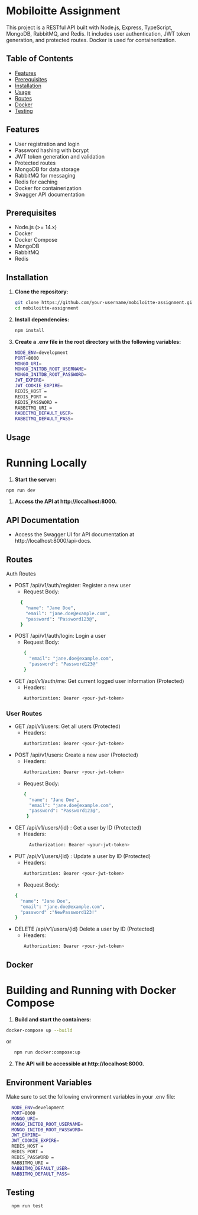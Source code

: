 # Mobiloitte Assignment

This project is a RESTful API built with Node.js, Express, TypeScript, MongoDB, RabbitMQ, and Redis. It includes user authentication, JWT token generation, and protected routes. Docker is used for containerization.

## Table of Contents

- [Features](#features)
- [Prerequisites](#prerequisites)
- [Installation](#installation)
- [Usage](#usage)
- [Routes](#routes)
- [Docker](#docker)
- [Testing](#testing)

## Features

- User registration and login
- Password hashing with bcrypt
- JWT token generation and validation
- Protected routes
- MongoDB for data storage
- RabbitMQ for messaging
- Redis for caching
- Docker for containerization
- Swagger API documentation

## Prerequisites

- Node.js (>= 14.x)
- Docker
- Docker Compose
- MongoDB
- RabbitMQ
- Redis

## Installation

1. **Clone the repository:**

   ```bash
   git clone https://github.com/your-username/mobiloitte-assignment.git
   cd mobiloitte-assignment
   ```
2. **Install dependencies:**

   ```bash
   npm install
   ``` 
3. **Create a .env file in the root directory with the following variables:**
   ```bash
   NODE_ENV=development
   PORT=8000
   MONGO_URI=
   MONGO_INITDB_ROOT_USERNAME=
   MONGO_INITDB_ROOT_PASSWORD=
   JWT_EXPIRE=
   JWT_COOKIE_EXPIRE=
   REDIS_HOST =
   REDIS_PORT =
   REDIS_PASSWORD =
   RABBITMQ_URI =
   RABBITMQ_DEFAULT_USER=
   RABBITMQ_DEFAULT_PASS=
   ```
## Usage
  # Running Locally
  1. **Start the server:**

   ```bash
   npm run dev
  ```
 1. **Access the API at http://localhost:8000.**
  ## API Documentation
  - Access the Swagger UI for API documentation at http://localhost:8000/api-docs.

## Routes
Auth Routes
* POST /api/v1/auth/register: Register a new user
  * Request Body:
  ```bash
    {
      "name": "Jane Doe",
      "email": "jane.doe@example.com",
      "password": "Password123@",
    }
   ```
* POST /api/v1/auth/login: Login a user
  * Request Body:
    ```bash
    {
      "email": "jane.doe@example.com",
      "password": "Password123@"
    }
    ```
* GET /api/v1/auth/me: Get current logged user information (Protected)
   * Headers:
       ```bash
       Authorization: Bearer <your-jwt-token>
       ```
### User Routes
* GET /api/v1/users: Get all users (Protected)
   * Headers:
       ```bash
       Authorization: Bearer <your-jwt-token>
       ```
* POST /api/v1/users: Create a new user (Protected)
   * Headers:
       ```bash
       Authorization: Bearer <your-jwt-token>
       ```
    * Request Body:
        ```bash
        {
          "name": "Jane Doe",
          "email": "jane.doe@example.com",
          "password": "Password123@",
         }
        ```
* GET /api/v1/users/{id} : Get a user by ID (Protected)
     * Headers:
         ```bash
           Authorization: Bearer <your-jwt-token>
         ```
* PUT /api/v1/users/{id} : Update a user by ID (Protected)
    * Headers:
         ```bash
         Authorization: Bearer <your-jwt-token>
         ```
   * Request Body:
    ```bash
    {
      "name": "Jane Doe",
      "email": "jane.doe@example.com",
      "password" :"NewPassword123!"
    }
    ```
* DELETE /api/v1/users/{id} Delete a user by ID (Protected)
     * Headers:
         ```bash
         Authorization: Bearer <your-jwt-token>
         ```
## Docker
  # Building and Running with Docker Compose
  1. **Build and start the containers:**

   ```bash
   docker-compose up --build
  ```
or
```bash
   npm run docker:compose:up
  ```
2. **The API will be accessible at http://localhost:8000.**
## Environment Variables
Make sure to set the following environment variables in your .env file:
 ```bash
   NODE_ENV=development
   PORT=8000
   MONGO_URI=
   MONGO_INITDB_ROOT_USERNAME=
   MONGO_INITDB_ROOT_PASSWORD=
   JWT_EXPIRE=
   JWT_COOKIE_EXPIRE=
   REDIS_HOST =
   REDIS_PORT =
   REDIS_PASSWORD =
   RABBITMQ_URI =
   RABBITMQ_DEFAULT_USER=
   RABBITMQ_DEFAULT_PASS=
   ```
## Testing

  ```bash
    npm run test
  ```
